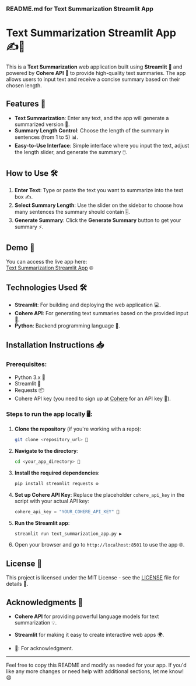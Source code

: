 ### **README.md** for Text Summarization Streamlit App

# Text Summarization Streamlit App ✍️📝

This is a **Text Summarization** web application built using **Streamlit** 🚀 and powered by **Cohere API** 💬 to provide high-quality text summaries. The app allows users to input text and receive a concise summary based on their chosen length.

## Features 🌟
- **Text Summarization**: Enter any text, and the app will generate a summarized version 📜.
- **Summary Length Control**: Choose the length of the summary in sentences (from 1 to 5) 📊.
- **Easy-to-Use Interface**: Simple interface where you input the text, adjust the length slider, and generate the summary 🖱️.

## How to Use 🛠️

1. **Enter Text**: Type or paste the text you want to summarize into the text box ✍️.
2. **Select Summary Length**: Use the slider on the sidebar to choose how many sentences the summary should contain 🎚️.
3. **Generate Summary**: Click the **Generate Summary** button to get your summary ⚡.

## Demo 🎥
You can access the live app here:  
[Text Summarization Streamlit App](https://text-summarization-wjsufrrgtcs9wdn7e4yunp.streamlit.app/) 🌐

## Technologies Used 🛠️
- **Streamlit**: For building and deploying the web application 💻.
- **Cohere API**: For generating text summaries based on the provided input 🧠.
- **Python**: Backend programming language 🐍.

## Installation Instructions 📥

### Prerequisites:
- Python 3.x 🔧
- Streamlit 🌟
- Requests 📦
- Cohere API key (you need to sign up at [Cohere](https://cohere.ai/) for an API key 🔑).

### Steps to run the app locally 🖥️:

1. **Clone the repository** (if you're working with a repo):
   ```bash
   git clone <repository_url> 🚀
   ```

2. **Navigate to the directory**:
   ```bash
   cd <your_app_directory> 📂
   ```

3. **Install the required dependencies**:
   ```bash
   pip install streamlit requests ⚙️
   ```

4. **Set up Cohere API Key**:
   Replace the placeholder `cohere_api_key` in the script with your actual API key:
   ```python
   cohere_api_key = "YOUR_COHERE_API_KEY" 🔑
   ```

5. **Run the Streamlit app**:
   ```bash
   streamlit run text_summarization_app.py ▶️
   ```

6. Open your browser and go to `http://localhost:8501` to use the app 🌐.

## License 📝

This project is licensed under the MIT License - see the [LICENSE](LICENSE) file for details 📃.

## Acknowledgments 🙏
- **Cohere API** for providing powerful language models for text summarization 💡.
- **Streamlit** for making it easy to create interactive web apps 🌍.

- **🙏**: For acknowledgment.

---

Feel free to copy this README and modify as needed for your app. If you'd like any more changes or need help with additional sections, let me know! 😄
